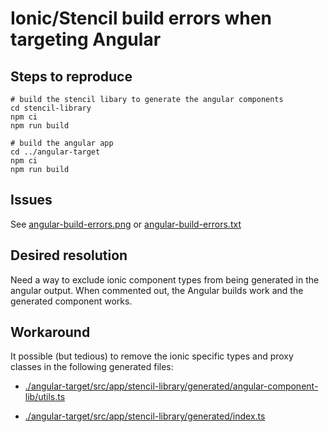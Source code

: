 # Ionic/Stencil build errors when targeting Angular

## Steps to reproduce

```
# build the stencil libary to generate the angular components
cd stencil-library
npm ci
npm run build

# build the angular app
cd ../angular-target
npm ci
npm run build
```

## Issues

See [angular-build-errors.png](./angular-build-errors.png) or [angular-build-errors.txt](./angular-build-errors.txt)

## Desired resolution

Need a way to exclude ionic component types from being generated in the angular output.
When commented out, the Angular builds work and the generated component works.

## Workaround

It possible (but tedious) to remove the ionic specific types and proxy classes in the following generated files:

- [./angular-target/src/app/stencil-library/generated/angular-component-lib/utils.ts]([https://github.com/jacksloan/stencil-ionic-ng-issue/blob/main/angular-target/src/app/stencil-library/generated/angular-component-lib/utils.ts](https://github.com/jacksloan/stencil-ionic-ng-issue/blob/e75e90c4c56c4ed876f230bd31f02a033ca161bd/angular-target/src/app/stencil-library/generated/angular-component-lib/utils.ts))

- [./angular-target/src/app/stencil-library/generated/index.ts](https://github.com/jacksloan/stencil-ionic-ng-issue/blob/e75e90c4c56c4ed876f230bd31f02a033ca161bd/angular-target/src/app/stencil-library/generated/index.ts)
